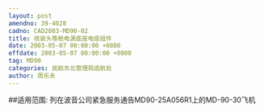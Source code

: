 ```yaml
---
layout: post
amendno: 39-4028
cadno: CAD2003-MD90-02
title: 改装头等舱电源底座电缆组件
date: 2003-05-07 00:00:00 +0800
effdate: 2003-05-07 00:00:00 +0800
tag: MD90
categories: 民航东北管理局适航处
author: 周乐夫
---
```


##适用范围:
列在波音公司紧急服务通告MD90-25A056R1上的MD-90-30飞机

